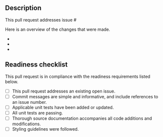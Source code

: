 ## Description

This pull request addresses issue #

Here is an overview of the changes that were made.

- 
- 
- 

## Readiness checklist

This pull request is in compliance with the readiness requirements listed below.

- [ ] This pull request addresses an existing open issue.
- [ ] Commit messages are simple and informative, and include references to an issue number.
- [ ] Applicable unit tests have been added or updated.
- [ ] All unit tests are passing.
- [ ] Thorough source documentation accompanies all code additions and modifications.
- [ ] Styling guidelines were followed.

